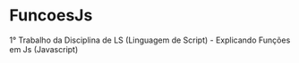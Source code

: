# FuncoesJs
1° Trabalho da Disciplina de LS (Linguagem de Script) - Explicando Funções em Js (Javascript)
